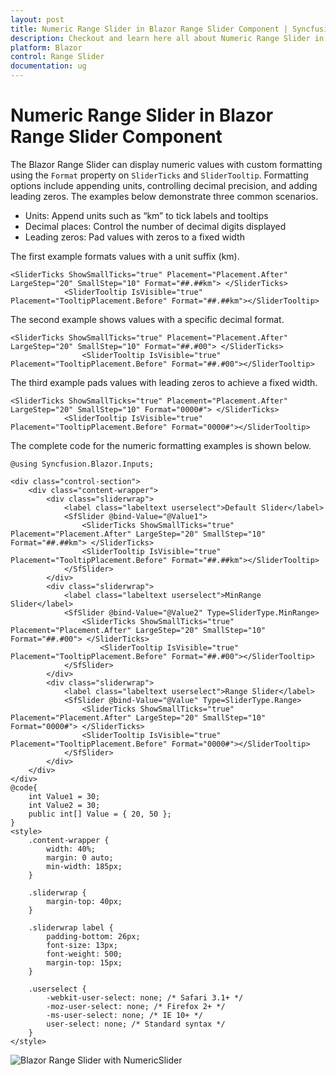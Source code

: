 ```yaml
---
layout: post
title: Numeric Range Slider in Blazor Range Slider Component | Syncfusion
description: Checkout and learn here all about Numeric Range Slider in Syncfusion Blazor Range Slider component and more.
platform: Blazor
control: Range Slider
documentation: ug
---
```


# Numeric Range Slider in Blazor Range Slider Component

The Blazor Range Slider can display numeric values with custom formatting using the `Format` property on `SliderTicks` and `SliderTooltip`. Formatting options include appending units, controlling decimal precision, and adding leading zeros. The examples below demonstrate three common scenarios.

- Units: Append units such as “km” to tick labels and tooltips
- Decimal places: Control the number of decimal digits displayed
- Leading zeros: Pad values with zeros to a fixed width

The first example formats values with a unit suffix (km).

```cshtml
<SliderTicks ShowSmallTicks="true" Placement="Placement.After" LargeStep="20" SmallStep="10" Format="##.##km"> </SliderTicks>
            <SliderTooltip IsVisible="true" Placement="TooltipPlacement.Before" Format="##.##km"></SliderTooltip>
```

The second example shows values with a specific decimal format.

```cshtml
<SliderTicks ShowSmallTicks="true" Placement="Placement.After" LargeStep="20" SmallStep="10" Format="##.#00"> </SliderTicks>
                <SliderTooltip IsVisible="true" Placement="TooltipPlacement.Before" Format="##.#00"></SliderTooltip>
```

The third example pads values with leading zeros to achieve a fixed width.

```cshtml
<SliderTicks ShowSmallTicks="true" Placement="Placement.After" LargeStep="20" SmallStep="10" Format="0000#"> </SliderTicks>
            <SliderTooltip IsVisible="true" Placement="TooltipPlacement.Before" Format="0000#"></SliderTooltip>
```

The complete code for the numeric formatting examples is shown below.

```cshtml
@using Syncfusion.Blazor.Inputs;

<div class="control-section">
    <div class="content-wrapper">
        <div class="sliderwrap">
            <label class="labeltext userselect">Default Slider</label>
            <SfSlider @bind-Value="@Value1">
                <SliderTicks ShowSmallTicks="true" Placement="Placement.After" LargeStep="20" SmallStep="10" Format="##.##km"> </SliderTicks>
                <SliderTooltip IsVisible="true" Placement="TooltipPlacement.Before" Format="##.##km"></SliderTooltip>
            </SfSlider>
        </div>
        <div class="sliderwrap">
            <label class="labeltext userselect">MinRange Slider</label>
            <SfSlider @bind-Value="@Value2" Type=SliderType.MinRange>
                <SliderTicks ShowSmallTicks="true" Placement="Placement.After" LargeStep="20" SmallStep="10" Format="##.#00"> </SliderTicks>
                    <SliderTooltip IsVisible="true" Placement="TooltipPlacement.Before" Format="##.#00"></SliderTooltip>
            </SfSlider>
        </div>
        <div class="sliderwrap">
            <label class="labeltext userselect">Range Slider</label>
            <SfSlider @bind-Value="@Value" Type=SliderType.Range>
                <SliderTicks ShowSmallTicks="true" Placement="Placement.After" LargeStep="20" SmallStep="10" Format="0000#"> </SliderTicks>
                <SliderTooltip IsVisible="true" Placement="TooltipPlacement.Before" Format="0000#"></SliderTooltip>
            </SfSlider>
        </div>
    </div>
</div>
@code{
    int Value1 = 30;
    int Value2 = 30;
    public int[] Value = { 20, 50 };
}
<style>
    .content-wrapper {
        width: 40%;
        margin: 0 auto;
        min-width: 185px;
    }

    .sliderwrap {
        margin-top: 40px;
    }

    .sliderwrap label {
        padding-bottom: 26px;
        font-size: 13px;
        font-weight: 500;
        margin-top: 15px;
    }

    .userselect {
        -webkit-user-select: none; /* Safari 3.1+ */
        -moz-user-select: none; /* Firefox 2+ */
        -ms-user-select: none; /* IE 10+ */
        user-select: none; /* Standard syntax */
    }
</style>
```

![Blazor Range Slider with NumericSlider](./../images/blazor-rangeslider-with-numeric.gif)